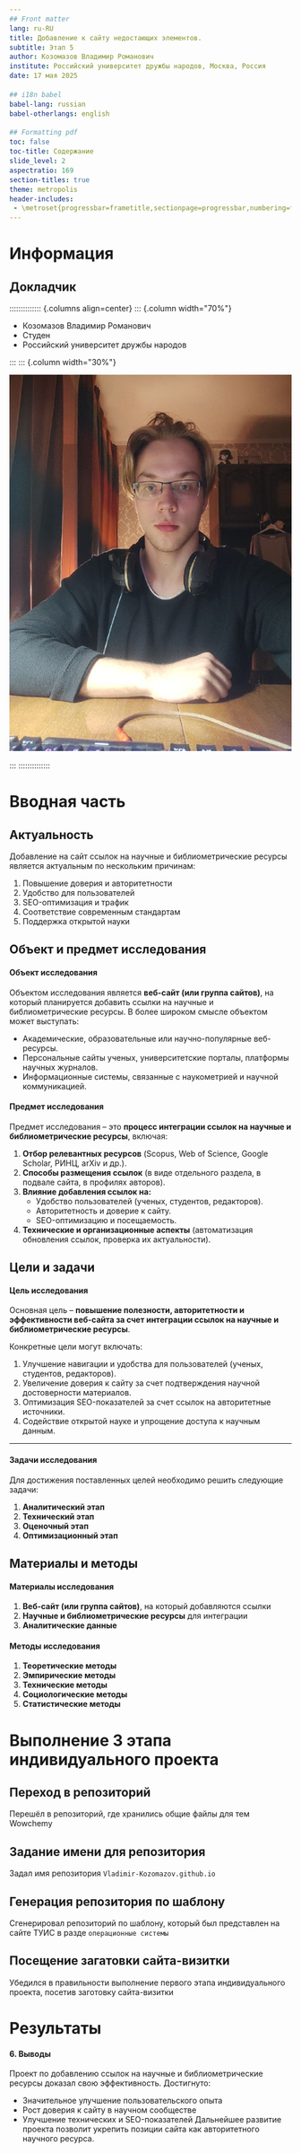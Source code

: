 ```yaml
---
## Front matter
lang: ru-RU
title: Добавление к сайту недостающих элементов.
subtitle: Этап 5
author: Козомазов Владимир Романович
institute: Российский университет дружбы народов, Москва, Россия
date: 17 мая 2025

## i18n babel
babel-lang: russian
babel-otherlangs: english

## Formatting pdf
toc: false
toc-title: Содержание
slide_level: 2
aspectratio: 169
section-titles: true
theme: metropolis
header-includes:
 - \metroset{progressbar=frametitle,sectionpage=progressbar,numbering=fraction}
---
```


# Информация

## Докладчик

:::::::::::::: {.columns align=center}
::: {.column width="70%"}

  * Козомазов Владимир Романович
  * Студен
  * Российский университет дружбы народов

:::
::: {.column width="30%"}

![](./image/001.jpg)

:::
::::::::::::::

# Вводная часть

## Актуальность

Добавление на сайт ссылок на научные и библиометрические ресурсы является актуальным по нескольким причинам:
1. Повышение доверия и авторитетности
2. Удобство для пользователей
3. SEO-оптимизация и трафик
4. Соответствие современным стандартам
5. Поддержка открытой науки


## Объект и предмет исследования

#### **Объект исследования**  
Объектом исследования является **веб-сайт (или группа сайтов)**, на который планируется добавить ссылки на научные и библиометрические ресурсы. В более широком смысле объектом может выступать:  
- Академические, образовательные или научно-популярные веб-ресурсы.  
- Персональные сайты ученых, университетские порталы, платформы научных журналов.  
- Информационные системы, связанные с наукометрией и научной коммуникацией.  

#### **Предмет исследования**  
Предмет исследования – это **процесс интеграции ссылок на научные и библиометрические ресурсы**, включая:  
1. **Отбор релевантных ресурсов** (Scopus, Web of Science, Google Scholar, РИНЦ, arXiv и др.).  
2. **Способы размещения ссылок** (в виде отдельного раздела, в подвале сайта, в профилях авторов).  
3. **Влияние добавления ссылок на:**  
   - Удобство пользователей (ученых, студентов, редакторов).  
   - Авторитетность и доверие к сайту.  
   - SEO-оптимизацию и посещаемость.  
4. **Технические и организационные аспекты** (автоматизация обновления ссылок, проверка их актуальности).  

## Цели и задачи

#### **Цель исследования**  
Основная цель – **повышение полезности, авторитетности и эффективности веб-сайта за счет интеграции ссылок на научные и библиометрические ресурсы**.  

Конкретные цели могут включать:  
1. Улучшение навигации и удобства для пользователей (ученых, студентов, редакторов).  
2. Увеличение доверия к сайту за счет подтверждения научной достоверности материалов.  
3. Оптимизация SEO-показателей за счет ссылок на авторитетные источники.  
4. Содействие открытой науке и упрощение доступа к научным данным.  

---

#### **Задачи исследования**  
Для достижения поставленных целей необходимо решить следующие задачи:  

1. **Аналитический этап**  
2. **Технический этап**  
3. **Оценочный этап**  
4. **Оптимизационный этап**  

## Материалы и методы

#### **Материалы исследования**  
1. **Веб-сайт (или группа сайтов)**, на который добавляются ссылки
2. **Научные и библиометрические ресурсы** для интеграции 
3. **Аналитические данные**

#### **Методы исследования**  
1. **Теоретические методы**
2. **Эмпирические методы** 
3. **Технические методы** 
4. **Социологические методы** 
5. **Статистические методы**  

# Выполнение 3 этапа индивидуального проекта

## Переход в репозиторий

Перешёл в репозиторий, где хранились общие файлы для тем Wowchemy

## Задание имени для репозитория

Задал имя репозитория `Vladimir-Kozomazov.github.io`

## Генерация репозитория по шаблону

Сгенерировал репозиторий по шаблону, который был представлен на сайте ТУИС в разде `операционные системы`

## Посещение загатовки сайта-визитки

Убедился в правильности выполнение первого этапа индивидуального проекта, посетив заготовку сайта-визитки

# Результаты

#### **6. Выводы**
Проект по добавлению ссылок на научные и библиометрические ресурсы доказал свою эффективность. Достигнуто:
- Значительное улучшение пользовательского опыта
- Рост доверия к сайту в научном сообществе
- Улучшение технических и SEO-показателей
Дальнейшее развитие проекта позволит укрепить позиции сайта как авторитетного научного ресурса.